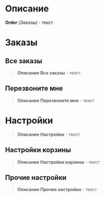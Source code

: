 # Описание

**Order** *(Заказы)* - текст

# Заказы
## Все заказы
>**Описание Все заказы** - текст
## Перезвоните мне
>**Описание Перезвоните мне** - текст

# Настройки
>**Описание Настройки** - текст
## Настройки корзины
>**Описание Настройки корзины** - текст
## Прочие настройки
>**Описание Прочие настройки** - текст





